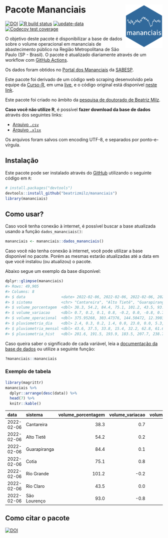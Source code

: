 
<!-- README.md is generated from README.Rmd. Please edit that file -->

# Pacote Mananciais <img src="man/figures/hexlogo.png" align="right" width = "120px"/>

<!-- badges: start -->

[![DOI](https://zenodo.org/badge/DOI/10.5281/zenodo.4733056.svg)](https://doi.org/10.5281/zenodo.4733056)
[![R build
status](https://github.com/beatrizmilz/mananciais/workflows/R-CMD-check/badge.svg)](https://github.com/beatrizmilz/mananciais/actions)
[![update-data](https://github.com/beatrizmilz/mananciais/actions/workflows/2-update_data.yaml/badge.svg)](https://github.com/beatrizmilz/mananciais/actions/workflows/2-update_data.yaml)
[![Codecov test
coverage](https://codecov.io/gh/beatrizmilz/mananciais/branch/master/graph/badge.svg)](https://codecov.io/gh/beatrizmilz/mananciais?branch=master)
<!-- badges: end -->

O objetivo deste pacote é disponibilizar a base de dados sobre o volume
operacional em mananciais de abastecimento público na Região
Metropolitana de São Paulo (SP - Brasil). O pacote é atualizado
diariamente através de um workflow com [GitHub
Actions](https://github.com/beatrizmilz/mananciais/actions).

Os dados foram obtidos no [Portal dos
Mananciais](http://mananciais.sabesp.com.br/Situacao) da
[SABESP](http://site.sabesp.com.br/site/Default.aspx).

Este pacote foi derivado de um código web scraping desenvolvido pela
equipe da [Curso-R](https://www.curso-r.com/), em uma
[live](https://youtu.be/jvZIxrMmOcQ), e o código original está
disponível [neste
link](https://github.com/curso-r/lives/blob/master/drafts/20200730_scraper_sabesp.R).

Este pacote foi criado no âmbito da [pesquisa de doutorado de Beatriz
Milz](https://beatrizmilz.github.io/tese/).

**Caso você não utilize R**, é possível **fazer download da base de
dados** através dos seguintes links:

  - [Arquivo
    `.csv`](https://github.com/beatrizmilz/mananciais/raw/master/inst/extdata/mananciais.csv)
  - [Arquivo
    `.xlsx`](https://github.com/beatrizmilz/mananciais/blob/master/inst/extdata/mananciais.xlsx?raw=true)

Os arquivos foram salvos com encoding UTF-8, e separados por
ponto-e-vírgula.

## Instalação

Este pacote pode ser instalado através do [GitHub](https://github.com/)
utilizando o seguinte código em `R`:

``` r
# install.packages("devtools")
devtools::install_github("beatrizmilz/mananciais")
library(mananciais)
```

## Como usar?

Caso você tenha conexão à internet, é possível buscar a base atualizada
usando a função `dados_mananciais()`:

``` r
mananciais <- mananciais::dados_mananciais() 
```

Caso você não tenha conexão à internet, você pode utilizar a base
disponível no pacote. Porém as mesmas estarão atualizadas até a data em
que você instalou (ou atualizou) o pacote.

Abaixo segue um exemplo da base disponível:

``` r
dplyr::glimpse(mananciais)
#> Rows: 49,905
#> Columns: 8
#> $ data                <date> 2022-02-06, 2022-02-06, 2022-02-06, 2022-02-06, 2…
#> $ sistema             <chr> "Cantareira", "Alto Tietê", "Guarapiranga", "Cotia…
#> $ volume_porcentagem  <dbl> 38.3, 54.2, 84.4, 75.1, 101.2, 43.5, 93.0, 37.6, 5…
#> $ volume_variacao     <dbl> 0.7, 0.2, 0.1, 0.8, -0.2, 0.0, -0.8, 0.7, 0.3, -0.…
#> $ volume_operacional  <dbl> 375.95268, 303.47376, 144.50472, 12.39037, 113.522…
#> $ pluviometria_dia    <dbl> 2.4, 0.3, 0.2, 1.4, 0.0, 23.0, 0.0, 5.3, 0.1, 8.6,…
#> $ pluviometria_mensal <dbl> 43.6, 37.5, 33.8, 15.4, 32.2, 62.8, 61.6, 41.2, 37…
#> $ pluviometria_hist   <dbl> 201.6, 191.5, 193.9, 183.5, 207.7, 238.7, 233.4, 2…
```

Caso queira saber o significado de cada variável, leia a [documentação
da base de
dados](https://beatrizmilz.github.io/mananciais/reference/mananciais.html)
ou utilize a seguinte função:

``` r
?mananciais::mananciais
```

### Exemplo de tabela

``` r
library(magrittr)
mananciais %>% 
  dplyr::arrange(desc(data)) %>% 
  head(7) %>%
  knitr::kable()
```

| data       | sistema      | volume\_porcentagem | volume\_variacao | volume\_operacional | pluviometria\_dia | pluviometria\_mensal | pluviometria\_hist |
| :--------- | :----------- | ------------------: | ---------------: | ------------------: | ----------------: | -------------------: | -----------------: |
| 2022-02-06 | Cantareira   |                38.3 |              0.7 |           375.95268 |               2.4 |                 43.6 |              201.6 |
| 2022-02-06 | Alto Tietê   |                54.2 |              0.2 |           303.47376 |               0.3 |                 37.5 |              191.5 |
| 2022-02-06 | Guarapiranga |                84.4 |              0.1 |           144.50472 |               0.2 |                 33.8 |              193.9 |
| 2022-02-06 | Cotia        |                75.1 |              0.8 |            12.39037 |               1.4 |                 15.4 |              183.5 |
| 2022-02-06 | Rio Grande   |               101.2 |            \-0.2 |           113.52278 |               0.0 |                 32.2 |              207.7 |
| 2022-02-06 | Rio Claro    |                43.5 |              0.0 |             5.95073 |              23.0 |                 62.8 |              238.7 |
| 2022-02-06 | São Lourenço |                93.0 |            \-0.8 |            82.58467 |               0.0 |                 61.6 |              233.4 |

## Como citar o pacote

[![DOI](https://zenodo.org/badge/DOI/10.5281/zenodo.4733056.svg)](https://doi.org/10.5281/zenodo.4733056)
